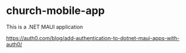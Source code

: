 # church-mobile-app
This is a .NET MAUI application 


https://auth0.com/blog/add-authentication-to-dotnet-maui-apps-with-auth0/